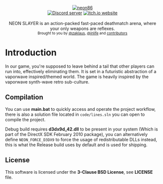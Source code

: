<div align="center">
    <a href="https://github.com/zaklaus/neon86"><img src="https://img.itch.zone/aW1nLzQwNjE4MTcucG5n/original/8abD81.png" alt="neon86" /></a>
</div>

<div align="center">
    <a href="https://discord.gg/eBQ4QHX"><img src="https://img.shields.io/discord/402098213114347520.svg" alt="Discord server" /></a>
    <a href="https://zaklaus.itch.io/neon-slayer"><img src="https://img.shields.io/badge/NEON-SLAYER-Download%20on%20itch.io-red" alt="itch.io website" /></a>
</div>

<br />
<div align="center">
  NEON SLAYER is an action-packed fast-paced deathmatch arena, where your only weapons are reflexes.
</div>

<div align="center">
  <sub>
    Brought to you by <a href="https://github.com/zaklaus">@zaklaus</a>,
    <a href="https://github.com/inlife">@inlife</a>
    and <a href="https://github.com/zaklaus/NEON86/graphs/contributors">contributors</a>
  </sub>
</div>

# Introduction

In our game, you're supposed to leave behind a tail that other players can run into, effectively eliminating them. It is set in a futuristic abstraction of a vaporwave inspired/themed world. The game is heavily inspired by the vaporwave synth-wave retro sub-culture.

## Compilation

You can use **main.bat** to quickly access and operate the project workflow, there is also a solution file located in `code/lines.sln` you can open to compile the project.

Debug build requires **d3dx9d_42.dll** to be present in your system (Which is part of the DirectX SDK February 2010 package), you can alternatively define `NEON_FORCE_D3DX9` to force the usage of redistributable DLLs instead, this is what the Release build uses by default and is used for shipping.

## License

This software is licensed under the **3-Clause BSD License**, see **LICENSE** file.
